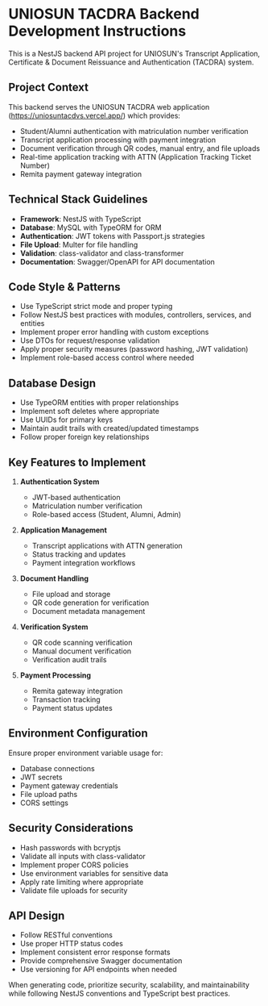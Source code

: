 <!-- Use this file to provide workspace-specific custom instructions to Copilot. For more details, visit https://code.visualstudio.com/docs/copilot/copilot-customization#_use-a-githubcopilotinstructionsmd-file -->

# UNIOSUN TACDRA Backend Development Instructions

This is a NestJS backend API project for UNIOSUN's Transcript Application, Certificate & Document Reissuance and Authentication (TACDRA) system.

## Project Context

This backend serves the UNIOSUN TACDRA web application (https://uniosuntacdvs.vercel.app/) which provides:
- Student/Alumni authentication with matriculation number verification
- Transcript application processing with payment integration
- Document verification through QR codes, manual entry, and file uploads
- Real-time application tracking with ATTN (Application Tracking Ticket Number)
- Remita payment gateway integration

## Technical Stack Guidelines

- **Framework**: NestJS with TypeScript
- **Database**: MySQL with TypeORM for ORM
- **Authentication**: JWT tokens with Passport.js strategies
- **File Upload**: Multer for file handling
- **Validation**: class-validator and class-transformer
- **Documentation**: Swagger/OpenAPI for API documentation

## Code Style & Patterns

- Use TypeScript strict mode and proper typing
- Follow NestJS best practices with modules, controllers, services, and entities
- Implement proper error handling with custom exceptions
- Use DTOs for request/response validation
- Apply proper security measures (password hashing, JWT validation)
- Implement role-based access control where needed

## Database Design

- Use TypeORM entities with proper relationships
- Implement soft deletes where appropriate
- Use UUIDs for primary keys
- Maintain audit trails with created/updated timestamps
- Follow proper foreign key relationships

## Key Features to Implement

1. **Authentication System**
   - JWT-based authentication
   - Matriculation number verification
   - Role-based access (Student, Alumni, Admin)

2. **Application Management**
   - Transcript applications with ATTN generation
   - Status tracking and updates
   - Payment integration workflows

3. **Document Handling**
   - File upload and storage
   - QR code generation for verification
   - Document metadata management

4. **Verification System**
   - QR code scanning verification
   - Manual document verification
   - Verification audit trails

5. **Payment Processing**
   - Remita gateway integration
   - Transaction tracking
   - Payment status updates

## Environment Configuration

Ensure proper environment variable usage for:
- Database connections
- JWT secrets
- Payment gateway credentials
- File upload paths
- CORS settings

## Security Considerations

- Hash passwords with bcryptjs
- Validate all inputs with class-validator
- Implement proper CORS policies
- Use environment variables for sensitive data
- Apply rate limiting where appropriate
- Validate file uploads for security

## API Design

- Follow RESTful conventions
- Use proper HTTP status codes
- Implement consistent error response formats
- Provide comprehensive Swagger documentation
- Use versioning for API endpoints when needed

When generating code, prioritize security, scalability, and maintainability while following NestJS conventions and TypeScript best practices.

